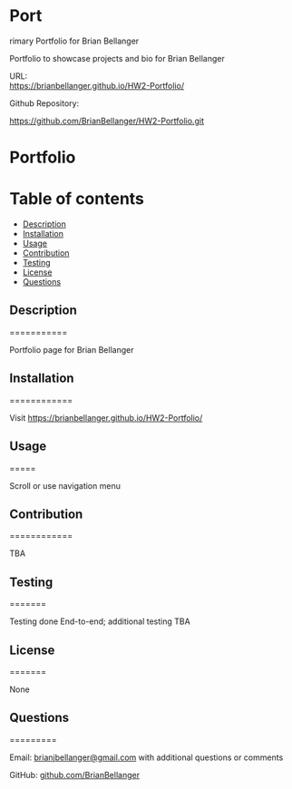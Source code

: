 # Port

rimary Portfolio for Brian Bellanger

Portfolio to showcase projects and bio for Brian Bellanger

URL:  
https://brianbellanger.github.io/HW2-Portfolio/

Github Repository:

https://github.com/BrianBellanger/HW2-Portfolio.git

# Portfolio



Table of contents
=================

<!--ts-->
* [Description](#description)
* [Installation](#installation)
* [Usage](#usage)
* [Contribution](#contribution)
* [Testing](#testing)
* [License](#license)
* [Questions](#questions)
<!--te-->

## Description
===========

Portfolio page for Brian Bellanger

## Installation
============

Visit https://brianbellanger.github.io/HW2-Portfolio/

## Usage
=====

Scroll or use navigation menu

## Contribution
============ 

TBA

## Testing
======= 

Testing done End-to-end; additional testing TBA

## License
=======

None

## Questions
=========

Email:    [brianjbellanger@gmail.com](mailto:brianjbellanger@gmail.com) with additional questions or comments

GitHub:   [github.com/BrianBellanger](https://github.com/BrianBellanger)
